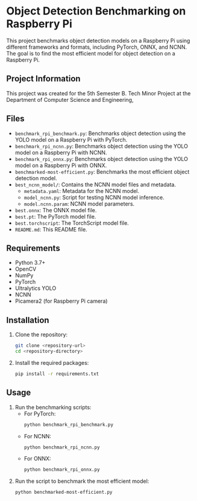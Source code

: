 # Object Detection Benchmarking on Raspberry Pi

This project benchmarks object detection models on a Raspberry Pi using different frameworks and formats, including PyTorch, ONNX, and NCNN. The goal is to find the most efficient model for object detection on a Raspberry Pi.

## Project Information

This project was created for the 5th Semester B. Tech Minor Project at the Department of Computer Science and Engineering,

## Files

- `benchmark_rpi_benchmark.py`: Benchmarks object detection using the YOLO model on a Raspberry Pi with PyTorch.
- `benchmark_rpi_ncnn.py`: Benchmarks object detection using the YOLO model on a Raspberry Pi with NCNN.
- `benchmark_rpi_onnx.py`: Benchmarks object detection using the YOLO model on a Raspberry Pi with ONNX.
- `benchmarked-most-efficient.py`: Benchmarks the most efficient object detection model.
- `best_ncnn_model/`: Contains the NCNN model files and metadata.
  - `metadata.yaml`: Metadata for the NCNN model.
  - `model_ncnn.py`: Script for testing NCNN model inference.
  - `model.ncnn.param`: NCNN model parameters.
- `best.onnx`: The ONNX model file.
- `best.pt`: The PyTorch model file.
- `best.torchscript`: The TorchScript model file.
- `README.md`: This README file.

## Requirements

- Python 3.7+
- OpenCV
- NumPy
- PyTorch
- Ultralytics YOLO
- NCNN
- Picamera2 (for Raspberry Pi camera)

## Installation

1.  Clone the repository:
    ```sh
    git clone <repository-url>
    cd <repository-directory>
    ```
2.  Install the required packages:
    ```sh
    pip install -r requirements.txt
    ```

## Usage

1. Run the benchmarking scripts:
   - For PyTorch:
     ```sh
     python benchmark_rpi_benchmark.py
     ```
   - For NCNN:
     ```sh
     python benchmark_rpi_ncnn.py
     ```
   - For ONNX:
     ```sh
     python benchmark_rpi_onnx.py
     ```
2. Run the script to benchmark the most efficient model:
   ```sh
   python benchmarked-most-efficient.py
   ```

